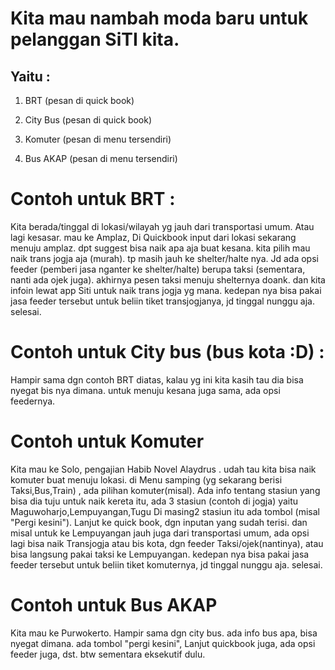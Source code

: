 # Kita mau nambah moda baru untuk pelanggan SiTI kita.

## Yaitu :

1. BRT (pesan di quick book)
2. City Bus (pesan di quick book)

3. Komuter (pesan di menu tersendiri)
4. Bus AKAP (pesan di menu tersendiri)

# Contoh untuk BRT :

Kita berada/tinggal di lokasi/wilayah yg jauh dari transportasi umum.
Atau lagi kesasar.
mau ke Amplaz, Di Quickbook input dari lokasi sekarang menuju amplaz.
dpt suggest bisa naik apa aja buat kesana.
kita pilih mau naik trans jogja aja (murah). tp masih jauh ke shelter/halte nya.
Jd ada opsi feeder (pemberi jasa nganter ke shelter/halte) berupa taksi (sementara, nanti ada ojek juga).
akhirnya pesen taksi menuju shelternya doank.
dan kita infoin lewat app Siti untuk naik trans jogja yg mana.
kedepan nya bisa pakai jasa feeder tersebut untuk beliin tiket transjogjanya,
jd tinggal nunggu aja. selesai.

# Contoh untuk City bus (bus kota :D) :

Hampir sama dgn contoh BRT diatas, kalau yg ini kita kasih tau dia bisa nyegat bis nya dimana.
untuk menuju kesana juga sama, ada opsi feedernya.

# Contoh untuk Komuter

Kita mau ke Solo, pengajian Habib Novel Alaydrus .
udah tau kita bisa naik komuter buat menuju lokasi.
di Menu samping (yg sekarang berisi Taksi,Bus,Train) , ada pilihan komuter(misal).
Ada info tentang stasiun yang bisa dia tuju untuk naik kereta itu,
ada 3 stasiun (contoh di jogja) yaitu Maguwoharjo,Lempuyangan,Tugu
Di masing2 stasiun itu ada tombol (misal "Pergi kesini").
Lanjut ke quick book, dgn inputan yang sudah terisi.
dan misal untuk ke Lempuyangan jauh juga dari transportasi umum,
ada opsi lagi bisa naik Transjogja atau bis kota,
dgn feeder Taksi/ojek(nantinya), atau bisa langsung pakai taksi ke Lempuyangan.
kedepan nya bisa pakai jasa feeder tersebut untuk beliin tiket komuternya,
jd tinggal nunggu aja. selesai.

# Contoh untuk Bus AKAP

Kita mau ke Purwokerto.
Hampir sama dgn city bus.
ada info bus apa, bisa nyegat dimana.
ada tombol "pergi kesini",
Lanjut quickbook juga,
ada opsi feeder juga, dst.
btw sementara eksekutif dulu.
